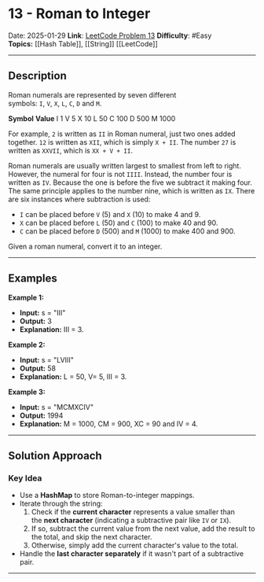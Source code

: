 # 13 - Roman to Integer
Date: 2025-01-29
**Link**: [LeetCode Problem 13](https://leetcode.com/problems/roman-to-integer/description/) 
**Difficulty**: #Easy  
**Topics:** [[Hash Table]], [[String]]
[[LeetCode]]

---
## Description

Roman numerals are represented by seven different symbols: `I`, `V`, `X`, `L`, `C`, `D` and `M`.

**Symbol**       **Value**
I             1
V             5
X             10
L             50
C             100
D             500
M             1000

For example, `2` is written as `II` in Roman numeral, just two ones added together. `12` is written as `XII`, which is simply `X + II`. The number `27` is written as `XXVII`, which is `XX + V + II`.

Roman numerals are usually written largest to smallest from left to right. However, the numeral for four is not `IIII`. Instead, the number four is written as `IV`. Because the one is before the five we subtract it making four. The same principle applies to the number nine, which is written as `IX`. There are six instances where subtraction is used:

- `I` can be placed before `V` (5) and `X` (10) to make 4 and 9. 
- `X` can be placed before `L` (50) and `C` (100) to make 40 and 90. 
- `C` can be placed before `D` (500) and `M` (1000) to make 400 and 900.

Given a roman numeral, convert it to an integer.

---
## Examples

**Example 1:**
- **Input:** s = "III"
- **Output:** 3
- **Explanation:** III = 3.

**Example 2:**
- **Input:** s = "LVIII"
- **Output:** 58
- **Explanation:** L = 50, V= 5, III = 3.

**Example 3:**
- **Input:** s = "MCMXCIV"
- **Output:** 1994
- **Explanation:** M = 1000, CM = 900, XC = 90 and IV = 4.

---
## Solution Approach

### Key Idea
- Use a **HashMap** to store Roman-to-integer mappings.
- Iterate through the string:
    1. Check if the **current character** represents a value smaller than the **next character** (indicating a subtractive pair like `IV` or `IX`).
    2. If so, subtract the current value from the next value, add the result to the total, and skip the next character.
    3. Otherwise, simply add the current character's value to the total.
- Handle the **last character separately** if it wasn't part of a subtractive pair.

---